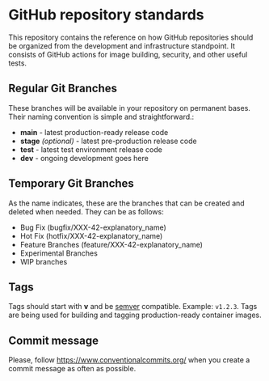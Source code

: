 # GitHub repository standards
This repository contains the reference on how GitHub repositories should be organized from the development and infrastructure standpoint. It consists of GitHub actions for image building, security, and other useful tests.

## Regular Git Branches
These branches will be available in your repository on permanent bases. Their naming convention is simple and straightforward.:
- **main** - latest production-ready release code
- **stage** *(optional)* - latest pre-production release code
- **test** - latest test environment release code
- **dev** - ongoing development goes here

## Temporary Git Branches
As the name indicates, these are the branches that can be created and deleted when needed. They can be as follows:

- Bug Fix (bugfix/XXX-42-explanatory_name)
- Hot Fix (hotfix/XXX-42-explanatory_name)
- Feature Branches (feature/XXX-42-explanatory_name)
- Experimental Branches
- WIP branches

## Tags
Tags should start with **v** and be [semver](https://semver.org/) compatible. Example: `v1.2.3`. Tags are being used for building and tagging production-ready container images.

## Commit message
Please, follow https://www.conventionalcommits.org/ when you create a commit message as often as possible.
